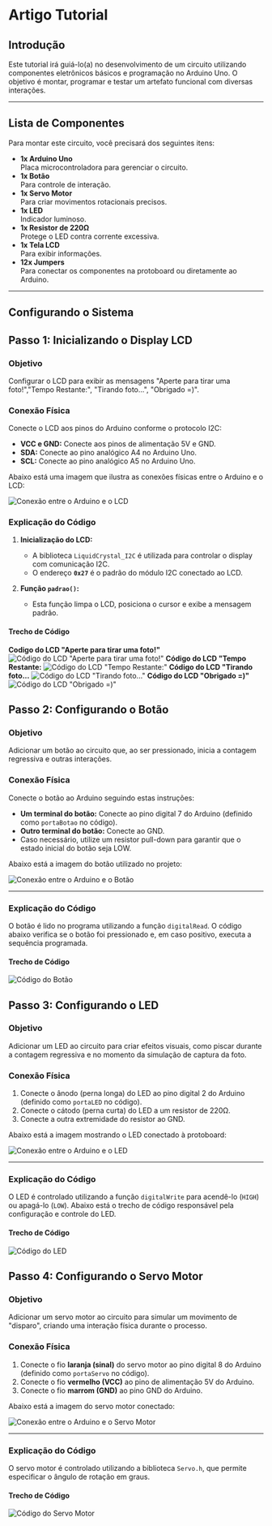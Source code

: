 # Artigo Tutorial

## Introdução
Este tutorial irá guiá-lo(a) no desenvolvimento de um circuito utilizando componentes eletrônicos básicos e programação no Arduino Uno. O objetivo é montar, programar e testar um artefato funcional com diversas interações.

---

## Lista de Componentes
Para montar este circuito, você precisará dos seguintes itens:

- **1x Arduino Uno**  
  Placa microcontroladora para gerenciar o circuito.  
- **1x Botão**  
  Para controle de interação.  
- **1x Servo Motor**  
  Para criar movimentos rotacionais precisos.  
- **1x LED**  
  Indicador luminoso.  
- **1x Resistor de 220Ω**  
  Protege o LED contra corrente excessiva.  
- **1x Tela LCD**  
  Para exibir informações.  
- **12x Jumpers**  
  Para conectar os componentes na protoboard ou diretamente ao Arduino.  

---

## Configurando o Sistema

## Passo 1: Inicializando o Display LCD
### Objetivo
Configurar o LCD para exibir as mensagens "Aperte para tirar uma foto!","Tempo Restante:", "Tirando foto...", "Obrigado =)".

### Conexão Física
Conecte o LCD aos pinos do Arduino conforme o protocolo I2C:  
- **VCC e GND:** Conecte aos pinos de alimentação 5V e GND.  
- **SDA:** Conecte ao pino analógico A4 no Arduino Uno.  
- **SCL:** Conecte ao pino analógico A5 no Arduino Uno.

Abaixo está uma imagem que ilustra as conexões físicas entre o Arduino e o LCD:

![Conexão entre o Arduino e o LCD](./imagens/lcd.png)

### Explicação do Código
1. **Inicialização do LCD:**
   - A biblioteca `LiquidCrystal_I2C` é utilizada para controlar o display com comunicação I2C.
   - O endereço **`0x27`** é o padrão do módulo I2C conectado ao LCD.  

2. **Função `padrao()`:**
   - Esta função limpa o LCD, posiciona o cursor e exibe a mensagem padrão.

#### Trecho de Código
**Codigo do LCD "Aperte para tirar uma foto!"**
![Código do LCD "Aperte para tirar uma foto!"](./imagens/textoInicial.png)
**Código do LCD "Tempo Restante:**
![Código do LCD "Tempo Restante:"](./imagens/tempoRestante.png)
**Código do LCD "Tirando foto...**
![Código do LCD "Tirando foto..."](./imagens/tirandoFoto.png)
**Código do LCD "Obrigado =)"**
![Código do LCD "Obrigado =)"](./imagens/obrigado.png)

## Passo 2: Configurando o Botão

### Objetivo
Adicionar um botão ao circuito que, ao ser pressionado, inicia a contagem regressiva e outras interações.

### Conexão Física
Conecte o botão ao Arduino seguindo estas instruções:
- **Um terminal do botão:** Conecte ao pino digital 7 do Arduino (definido como `portaBotao` no código).
- **Outro terminal do botão:** Conecte ao GND.
- Caso necessário, utilize um resistor pull-down para garantir que o estado inicial do botão seja LOW.

Abaixo está a imagem do botão utilizado no projeto:

![Conexão entre o Arduino e o Botão](./imagens/botao.png)

---

### Explicação do Código
O botão é lido no programa utilizando a função `digitalRead`. O código abaixo verifica se o botão foi pressionado e, em caso positivo, executa a sequência programada.

#### Trecho de Código

![Código do Botão](./imagens/codigoBotao.png)

## Passo 3: Configurando o LED

### Objetivo
Adicionar um LED ao circuito para criar efeitos visuais, como piscar durante a contagem regressiva e no momento da simulação de captura da foto.

### Conexão Física
1. Conecte o ânodo (perna longa) do LED ao pino digital 2 do Arduino (definido como `portaLED` no código).
2. Conecte o cátodo (perna curta) do LED a um resistor de 220Ω.
3. Conecte a outra extremidade do resistor ao GND.

Abaixo está a imagem mostrando o LED conectado à protoboard:

![Conexão entre o Arduino e o LED](./imagens/led.jpg)

---

### Explicação do Código
O LED é controlado utilizando a função `digitalWrite` para acendê-lo (`HIGH`) ou apagá-lo (`LOW`). Abaixo está o trecho de código responsável pela configuração e controle do LED.

#### Trecho de Código

![Código do LED](./imagens/codigoLed.png)

## Passo 4: Configurando o Servo Motor

### Objetivo
Adicionar um servo motor ao circuito para simular um movimento de "disparo", criando uma interação física durante o processo.

### Conexão Física
1. Conecte o fio **laranja (sinal)** do servo motor ao pino digital 8 do Arduino (definido como `portaServo` no código).
2. Conecte o fio **vermelho (VCC)** ao pino de alimentação 5V do Arduino.
3. Conecte o fio **marrom (GND)** ao pino GND do Arduino.

Abaixo está a imagem do servo motor conectado:

![Conexão entre o Arduino e o Servo Motor](./imagens/servomotor.png)

---

### Explicação do Código
O servo motor é controlado utilizando a biblioteca `Servo.h`, que permite especificar o ângulo de rotação em graus.

#### Trecho de Código

![Código do Servo Motor](./imagens/servoCodigo.png)